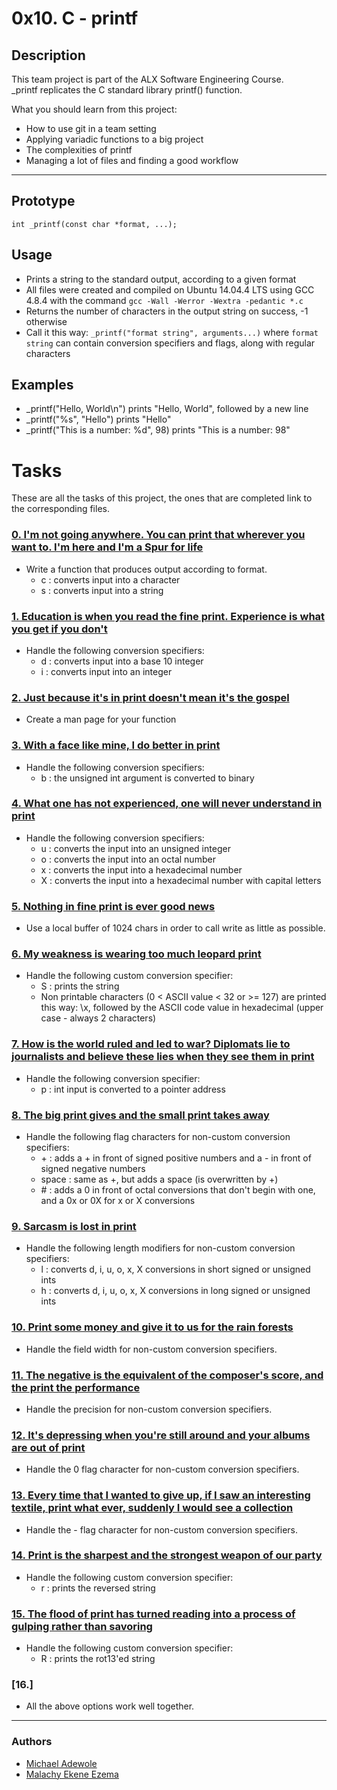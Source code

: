 # 0x10. C - printf

## Description
This team project is part of the ALX Software Engineering Course.<br>
_printf replicates the C standard library printf() function.

What you should learn from this project:

* How to use git in a team setting
* Applying variadic functions to a big project
* The complexities of printf
* Managing a lot of files and finding a good workflow

---

## Prototype
	int _printf(const char *format, ...);

## Usage
* Prints a string to the standard output, according to a given format
* All files were created and compiled on Ubuntu 14.04.4 LTS using GCC 4.8.4 with the command ```gcc -Wall -Werror -Wextra -pedantic *.c```
* Returns the number of characters in the output string on success, -1 otherwise
* Call it this way: ```_printf("format string", arguments...)``` where ```format string``` can contain conversion specifiers and flags,
along with regular characters

## Examples

* 	_printf("Hello, World\n")	 prints "Hello, World", followed by a new line
* 	_printf("%s", "Hello")	prints "Hello"
* 	_printf("This is a number: %d", 98)	prints "This is a number: 98"	


# Tasks

These are all the tasks of this project, the ones that are completed link to the corresponding files.

### [0. I'm not going anywhere. You can print that wherever you want to. I'm here and I'm a Spur for life](./_printf.c)
* Write a function that produces output according to format.
  - c : converts input into a character
  - s : converts input into a string

### [1. Education is when you read the fine print. Experience is what you get if you don't](./_printf.c)
* Handle the following conversion specifiers:
  - d : converts input into a base 10 integer
  - i : converts input into an integer

### [2. Just because it's in print doesn't mean it's the gospel](./man_3_printf)
* Create a man page for your function

### [3. With a face like mine, I do better in print](./_printf.c)
* Handle the following conversion specifiers:
  - b : the unsigned int argument is converted to binary

### [4. What one has not experienced, one will never understand in print](./_printf.c)
* Handle the following conversion specifiers:
  - u : converts the input into an unsigned integer
  - o : converts the input into an octal number
  - x : converts the input into a hexadecimal number
  - X : converts the input into a hexadecimal number with capital letters

### [5. Nothing in fine print is ever good news](./_printf.c)
* Use a local buffer of 1024 chars in order to call write as little as possible.

### [6. My weakness is wearing too much leopard print](./_printf.c)
* Handle the following custom conversion specifier:
  - S : prints the string
  - Non printable characters (0 < ASCII value < 32 or >= 127) are printed this way: \x, followed by the ASCII code value in hexadecimal (upper case - always 2 characters)

### [7. How is the world ruled and led to war? Diplomats lie to journalists and believe these lies when they see them in print](./_printf.c)
* Handle the following conversion specifier:
  - p : int input is converted to a pointer address

### [8. The big print gives and the small print takes away](./_printf.c)
* Handle the following flag characters for non-custom conversion specifiers:
  - \+ : adds a \+ in front of signed positive numbers and a \- in front of signed negative numbers
  - space : same as \+, but adds a space (is overwritten by \+)
  - \# : adds a 0 in front of octal conversions that don't begin with one, and a 0x or 0X for x or X conversions

### [9. Sarcasm is lost in print](./_printf.c)
* Handle the following length modifiers for non-custom conversion specifiers:
  - l : converts d, i, u, o, x, X conversions in short signed or unsigned ints
  - h : converts d, i, u, o, x, X conversions in long signed or unsigned ints

### [10. Print some money and give it to us for the rain forests](./_printf.c)
* Handle the field width for non-custom conversion specifiers.

### [11. The negative is the equivalent of the composer's score, and the print the performance](./_printf.c)
* Handle the precision for non-custom conversion specifiers.

### [12. It's depressing when you're still around and your albums are out of print](./_printf.c)
* Handle the 0 flag character for non-custom conversion specifiers.

### [13. Every time that I wanted to give up, if I saw an interesting textile, print what ever, suddenly I would see a collection](./_printf.c)
* Handle the - flag character for non-custom conversion specifiers.

### [14. Print is the sharpest and the strongest weapon of our party](./_printf.c)
* Handle the following custom conversion specifier:
  - r : prints the reversed string

### [15. The flood of print has turned reading into a process of gulping rather than savoring](./_printf.c)
* Handle the following custom conversion specifier:
  - R : prints the rot13'ed string

### [16.]
* All the above options work well together.

---

### Authors
* [Michael Adewole](https://github.com/michaseyi)
* [Malachy Ekene Ezema](https://github.com/ekene12e)
